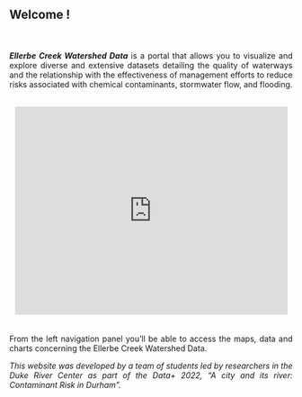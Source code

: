 

<style>
body {
text-align: justify}
</style>

## Welcome !

<br><br> <i> **Ellerbe Creek Watershed Data**</i> is a portal that
allows you to visualize and explore diverse and extensive datasets
detailing the quality of waterways and the relationship with the
effectiveness of management efforts to reduce risks associated with
chemical contaminants, stormwater flow, and flooding. <br><br>
<iframe style = "border:0px; display: block; margin: auto;" width="485" height="370" src="https://bigdata.duke.edu/sites/bigdata.duke.edu/files/styles/large/public/CityandRiver.jpg?itok=hj1Q3w7W"></iframe>
<br><br> From the left navigation panel you’ll be able to access the
maps, data and charts concerning the Ellerbe Creek Watershed Data.

<i> This website was developed by a team of students led by researchers
in the Duke River Center as part of the Data+ 2022, “A city and its
river: Contaminant Risk in Durham”.</i>
